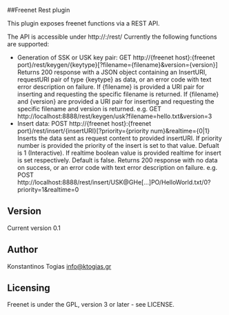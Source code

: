 ##Freenet Rest plugin

This plugin exposes freenet functions via a REST API.
 
The API is accessible under http://<freenet host>:<freenet port>/rest/
Currently the following functions are supported:
 - Generation of SSK or USK key pair: 
      GET http://{freenet host}:{freenet port}/rest/keygen/{keytype}[?filename={filename}&version={version}]
      Returns 200 response with a JSON object containing an InsertURI, requestURI pair of type {keytype} as data,
      or an error code with text error description on failure.
      If {filename} is provided a URI pair for inserting and requesting the specific filename is returned.
      If {filename} and {version} are provided a URI pair for inserting and requesting 
      the specific filename and version is returned.
      e.g. GET http://localhost:8888/rest/keygen/usk?filename=hello.txt&version=3
 - Insert data:
      POST http://{freenet host}:{freenet port}/rest/insert/{insertURI}[?priority={priority num}&realtime={0|1}
      Inserts the data sent as request content to provided insertURI.
      If priority number is provided the priority of the insert is set to that value. Defualt is 1 (Interactive).
      If realtime boolean value is provided realtime for insert is set respectively. Default is false. 
      Returns 200 response with no data on success, or an error code with text error description on failure.
      e.g. POST http://localhost:8888/rest/insert/USK@GHe[...]PO/HelloWorld.txt/0?priority=1&realtime=0
  
## Version
Current version 0.1

## Author
Konstantinos Togias <info@ktogias.gr>

## Licensing
Freenet is under the GPL, version 3 or later - see LICENSE. 
